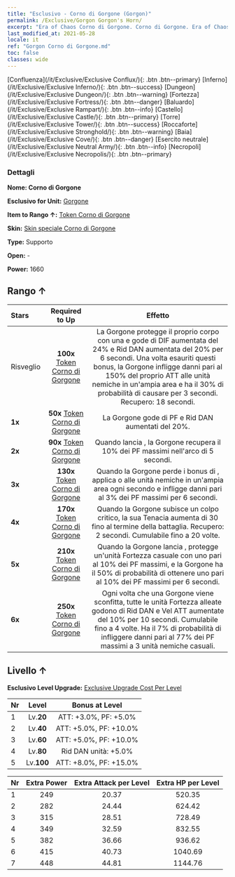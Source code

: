```yaml
---
title: "Esclusivo - Corno di Gorgone (Gorgon)"
permalink: /Exclusive/Gorgon Gorgon's Horn/
excerpt: "Era of Chaos Corno di Gorgone. Corno di Gorgone. Era of Chaos Esclusivo Corno di Gorgone. Gorgone Esclusivo."
last_modified_at: 2021-05-28
locale: it
ref: "Gorgon Corno di Gorgone.md"
toc: false
classes: wide
---
```

 [Confluenza](/it/Exclusive/Exclusive Conflux/){: .btn .btn--primary} [Inferno](/it/Exclusive/Exclusive Inferno/){: .btn .btn--success} [Dungeon](/it/Exclusive/Exclusive Dungeon/){: .btn .btn--warning} [Fortezza](/it/Exclusive/Exclusive Fortress/){: .btn .btn--danger} [Baluardo](/it/Exclusive/Exclusive Rampart/){: .btn .btn--info} [Castello](/it/Exclusive/Exclusive Castle/){: .btn .btn--primary} [Torre](/it/Exclusive/Exclusive Tower/){: .btn .btn--success} [Roccaforte](/it/Exclusive/Exclusive Stronghold/){: .btn .btn--warning} [Baia](/it/Exclusive/Exclusive Cove/){: .btn .btn--danger} [Esercito neutrale](/it/Exclusive/Exclusive Neutral Army/){: .btn .btn--info} [Necropoli](/it/Exclusive/Exclusive Necropolis/){: .btn .btn--primary} 

### Dettagli
 **Nome: Corno di Gorgone** 

 **Esclusivo for Unit:** [Gorgone](/it/units/Gorgon/) 

 **Item to Rango ↑:** [Token Corno di Gorgone](/ItemsIT/con_995/)

 **Skin:** [Skin speciale Corno di Gorgone](/ItemsIT/con_663/)

 **Type:** Supporto

 **Open:** -

 **Power:** 1660

## Rango ↑

  |     Stars    |  Required to Up | Effetto |
  |:-------------|:---------------:|:---------------:|
  |  Risveglio  | **100x** [Token Corno di Gorgone](/ItemsIT/con_995/) | <Corazza pietrificata> La Gorgone protegge il proprio corpo con una <Corazza pietrificata> e gode di DIF aumentata del 24% e Rid DAN aumentata del 20% per 6 secondi. Una volta esauriti questi bonus, la Gorgone infligge danni pari al 150% del proprio ATT alle unità nemiche in un'ampia area e ha il 30% di probabilità di causare <Pietrificazione> per 3 secondi. Recupero: 18 secondi. |
  | **1x** <i class="fas fa-star"/> | **50x** [Token Corno di Gorgone](/ItemsIT/con_995/) | La Gorgone gode di PF e Rid DAN aumentati del 20%. |
  | **2x** <i class="fas fa-star"/> | **90x** [Token Corno di Gorgone](/ItemsIT/con_995/) | Quando lancia <Corazza pietrificata>, la Gorgone recupera il 10% dei PF massimi nell'arco di 5 secondi. |
  | **3x** <i class="fas fa-star"/> | **130x** [Token Corno di Gorgone](/ItemsIT/con_995/) | <Scissione tettonica> Quando la Gorgone perde i bonus di <Corazza pietrificata>, applica <Rallentamento> o <Combustione> alle unità nemiche in un'ampia area ogni secondo e infligge danni pari al 3% dei PF massimi per 6 secondi. |
  | **4x** <i class="fas fa-star"/> | **170x** [Token Corno di Gorgone](/ItemsIT/con_995/) | Quando la Gorgone subisce un colpo critico, la sua Tenacia aumenta di 30 fino al termine della battaglia. Recupero: 2 secondi. Cumulabile fino a 20 volte. |
  | **5x** <i class="fas fa-star"/> | **210x** [Token Corno di Gorgone](/ItemsIT/con_995/) | Quando la Gorgone lancia <Corazza pietrificata>, protegge un'unità Fortezza casuale con uno <scudo> pari al 10% dei PF massimi, e la Gorgone ha il 50% di probabilità di ottenere uno <scudo> pari al 10% dei PF massimi per 6 secondi. |
  | **6x** <i class="fas fa-star"/> | **250x** [Token Corno di Gorgone](/ItemsIT/con_995/) | Ogni volta che una Gorgone viene sconfitta, tutte le unità Fortezza alleate godono di Rid DAN e Vel ATT aumentate del 10% per 10 secondi. Cumulabile fino a 4 volte. Ha il 7% di probabilità di infliggere danni pari al 77% dei PF massimi a 3 unità nemiche casuali. |


## Livello ↑
 **Esclusivo Level Upgrade:** [Exclusive Upgrade Cost Per Level](/Exclusive/ExclusiveUpgradeCostPerLevel/)

  |  Nr  |   Level  | Bonus at Level |
  |:-----|:--------:|:--------------:|
  | 1 | Lv.**20** | ATT: +3.0%, PF: +5.0% |
  | 2 | Lv.**40** | ATT: +5.0%, PF: +10.0% |
  | 3 | Lv.**60** | ATT: +5.0%, PF: +10.0% |
  | 4 | Lv.**80** | Rid DAN unità: +5.0% |
  | 5 | Lv.**100** | ATT: +8.0%, PF: +15.0% |


  |  Nr  |  Extra Power | Extra Attack per Level | Extra HP per Level |
  |:-----|:--------:|:--------:|:--------:|
  | 1 | 249 | 20.37 | 520.35 |
  | 2 | 282 | 24.44 | 624.42 |
  | 3 | 315 | 28.51 | 728.49 |
  | 4 | 349 | 32.59 | 832.55 |
  | 5 | 382 | 36.66 | 936.62 |
  | 6 | 415 | 40.73 | 1040.69 |
  | 7 | 448 | 44.81 | 1144.76 |


